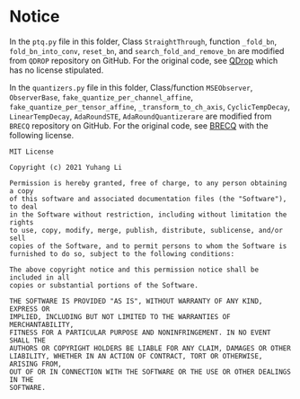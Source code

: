 # Notice

In the `ptq.py` file in this folder, Class `StraightThrough`, function `_fold_bn`, `fold_bn_into_conv`, `reset_bn`, and `search_fold_and_remove_bn` are modified from `QDROP` repository on GitHub. 
For the original code, see [QDrop](https://github.com/wimh966/QDrop/tree/qdrop/qdrop/quantization) which has no license stipulated.

In the `quantizers.py` file in this folder, Class/function `MSEObserver`, `ObserverBase`, `fake_quantize_per_channel_affine`, `fake_quantize_per_tensor_affine`, `_transform_to_ch_axis`, `CyclicTempDecay`, `LinearTempDecay`, `AdaRoundSTE`, `AdaRoundQuantizerare` are modified from `BRECQ` repository on GitHub. For the original code, see [BRECQ](https://github.com/yhhhli/BRECQ) with the following license.


```license
MIT License

Copyright (c) 2021 Yuhang Li

Permission is hereby granted, free of charge, to any person obtaining a copy
of this software and associated documentation files (the "Software"), to deal
in the Software without restriction, including without limitation the rights
to use, copy, modify, merge, publish, distribute, sublicense, and/or sell
copies of the Software, and to permit persons to whom the Software is
furnished to do so, subject to the following conditions:

The above copyright notice and this permission notice shall be included in all
copies or substantial portions of the Software.

THE SOFTWARE IS PROVIDED "AS IS", WITHOUT WARRANTY OF ANY KIND, EXPRESS OR
IMPLIED, INCLUDING BUT NOT LIMITED TO THE WARRANTIES OF MERCHANTABILITY,
FITNESS FOR A PARTICULAR PURPOSE AND NONINFRINGEMENT. IN NO EVENT SHALL THE
AUTHORS OR COPYRIGHT HOLDERS BE LIABLE FOR ANY CLAIM, DAMAGES OR OTHER
LIABILITY, WHETHER IN AN ACTION OF CONTRACT, TORT OR OTHERWISE, ARISING FROM,
OUT OF OR IN CONNECTION WITH THE SOFTWARE OR THE USE OR OTHER DEALINGS IN THE
SOFTWARE.
```